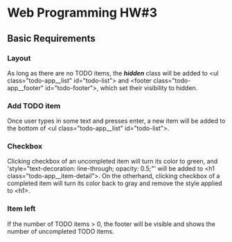 # Web Programming HW#3
## Basic Requirements
### Layout
As long as there are no TODO items, the ***hidden*** class will be added to \<ul class="todo-app__list" id="todo-list"> and \<footer class="todo-app__footer" id="todo-footer">, which set their visibility to hidden.
### Add TODO item
Once user types in some text and presses enter, a new item will be added to the bottom of \<ul class="todo-app__list" id="todo-list">.
### Checkbox
Clicking checkbox of an uncompleted item will turn its color to green, and 'style="text-decoration: line-through; opacity: 0.5;"' will be added to \<h1 class="todo-app__item-detail">. On the otherhand, clicking checkbox of a completed item will turn its color back to gray and remove the style applied to \<h1>.
### Item left
If the number of TODO items > 0, the footer will be visible and shows the number of uncompleted TODO items.